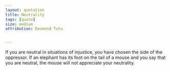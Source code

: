 ```yaml
---
layout: quotation
title: Neutrality
tags: [quote]
size: medium
attribution: Desmond Tutu


---
```


If you are neutral in situations of injustice, you have chosen the side of the oppressor. If
an elephant has its foot on the tail of a mouse and you say that you are neutral, the mouse
will not appreciate your neutrality.
